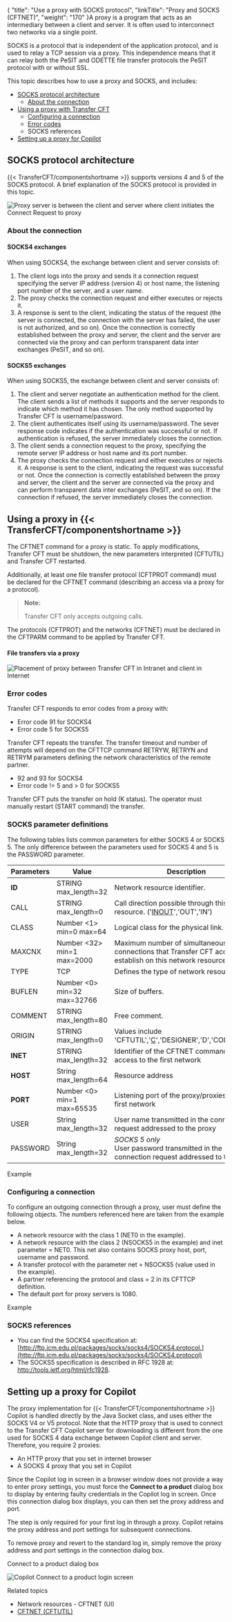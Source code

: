 {
    "title": "Use  a proxy with SOCKS protocol",
    "linkTitle": "Proxy and SOCKS (CFTNET)",
    "weight": "170"
}A proxy is a program
that acts as an intermediary between a client and server. It is often
used to interconnect two networks via a single point.

SOCKS is a protocol that is independent of the application protocol,
and is used to relay a TCP session via a proxy. This independence means
that it can relay both the PeSIT and ODETTE file transfer protocols the PeSIT protocol with
or without SSL.

This topic describes how to use a proxy and SOCKS, and includes:

-   [SOCKS protocol architecture](#Connection)
    -   [About the connection](#Connection)
-   [Using a proxy with Transfer CFT](#Application_in_CFT)
    -   [Configuring a connection](#Configuration)
    -   [Error
        codes](#Error_codes)
    -   SOCKS references
-   [Setting up a proxy for Copilot](#Setting)

<span id="SOCKS"></span>

## SOCKS protocol architecture

{{< TransferCFT/componentshortname  >}} supports versions 4 and 5 of the SOCKS protocol. A brief
explanation of the SOCKS protocol is provided in this topic.

<img src="/Images/TransferCFT/proxy2_new.png" class="maxWidth" alt="Proxy server is between the client and server where client initiates the Connect Request to proxy" />

<span id="Connection"></span>

### About the connection

#### SOCKS4 exchanges

When using SOCKS4, the exchange between client and server consists of:

1.  The client logs into the proxy and sends
    it a connection request specifying the server IP address (version 4)
    or host name, the listening port number of the server, and
    a user name.
2.  The proxy checks the connection request and either executes or rejects
    it.
3.  A response is sent to the client, indicating the status of the request
    (the server is connected, the connection with the server has failed, the
    user is not authorized, and so on). Once the connection is correctly established
    between the proxy and server, the client and the server are connected
    via the proxy and can perform transparent data inter exchanges (PeSIT,
    and so on).

#### SOCKS5 exchanges

When using SOCKS5, the exchange between client and server consists of:

1.  The client and server negotiate an authentication method for the client. The client sends a list of methods it supports and the server responds to indicate which method it has chosen. The only method supported by Transfer CFT is username/password.
2.  The client authenticates itself using its username/password. The sever response code indicates if the authentication was successful or not. If authentication is refused, the server immediately closes the connection.
3.  The client sends a connection request to the proxy, specifying the remote server IP address or host name and its port number.
4.  The proxy checks the connection request and either executes or rejects it. A response is sent to the client, indicating the request was successful or not. Once the connection is correctly established between the proxy and server, the client and the server are connected via the proxy and can perform transparent data inter exchanges (PeSIT, and so on). If the connection if refused, the server immediately closes the connection.

<span id="Application_in_CFT"></span>

## Using a proxy in {{< TransferCFT/componentshortname  >}}

The CFTNET command for a proxy is static. To apply modifications, Transfer
CFT must be shutdown, the new parameters interpreted (CFTUTIL) and Transfer
CFT restarted.

Additionally, at least one file transfer protocol (CFTPROT command) must be declared
for the CFTNET command (describing an access via a proxy for a
protocol).

> **Note:**
>
> Transfer CFT only accepts outgoing calls.

The protocols (CFTPROT) and the networks (CFTNET)
must be declared in the CFTPARM command to be applied by Transfer CFT.

#### File transfers via a proxy

<img src="/Images/TransferCFT/proxy_new.png" class="maxWidth" alt="Placement of proxy between Transfer CFT in Intranet and client in Internet" />

<span id="Error_codes"></span>

### Error codes

Transfer CFT responds to error codes from a proxy with:

-   Error code 91 for SOCKS4
-   Error code 5 for SOCKS5

Transfer CFT repeats the transfer. The
transfer timeout and number of attempts will depend on the CFTTCP command RETRYW, RETRYN
and RETRYM parameters defining the network characteristics of the remote
partner.

-   92 and 93
    for SOCKS4
-   Error code != 5 and > 0 for SOCKS5

Transfer CFT puts the transfer on hold (K status). The operator must manually restart (START command) the transfer.

### SOCKS parameter definitions

The following tables lists common parameters for either SOCKS 4 or SOCKS 5. The only difference between the parameters used for SOCKS 4 and 5 is the PASSWORD parameter.


| Parameters  | Value  | Description  |
| --- | --- | --- |
|  **ID**  | STRING max_length=32  |  Network resource identifier.  |
|  CALL  | STRING max_length=0  |  Call direction possible through this network resource. ('<u>INOUT</u>','OUT','IN')  |
|  CLASS  | Number &lt;1&gt; min=0 max=64  |  Logical class for the physical link.  |
|  MAXCNX  | Number &lt;32&gt; min=1 max=2000  |  Maximum number of simultaneous connections that Transfer CFT accepts to establish on this network resource.  |
|  TYPE  | TCP  |  Defines the type of network resource.  |
| BUFLEN  | Number &lt;0&gt; min=32 max=32766  | Size of buffers.  |
| COMMENT  | STRING max_length=80  | Free comment.  |
| ORIGIN  | STRING max_length=0  | Values include 'CFTUTIL','<u>C</u>','DESIGNER','D','COPILOT','O'.  |
| **INET**  | STRING max_length=32  | Identifier of the CFTNET command defining access to the first network  |
| **HOST**  | String max_length=64  | Resource address  |
| **PORT**  | Number &lt;0&gt; min=1 max=65535  | Listening port of the proxy/proxies in the first network  |
| USER  | String max_length=32  | User name transmitted in the connection request addressed to the proxy  |
| PASSWORD  | String max_length=32  |  *SOCKS 5 only*<br/>User password transmitted in the connection request addressed to the proxy.  |


Example

<span id="Configuration"></span>

### Configuring a connection

To configure an outgoing connection through a proxy, user must define the following objects. The numbers referenced here are taken from the example below.

-   A network resource with the class 1 (NET0 in the example).
-   A network resource with the class 2 (NSOCKS5 in the example) and inet parameter = NET0. This net also contains SOCKS proxy host, port, username and password.
-   A transfer protocol with the parameter net = NSOCKS5 (value used in the example).
-   A partner referencing the protocol and class = 2 in its CFTTCP definition.
-   The default port for proxy servers is 1080.

Example

### SOCKS references

-   You can find the SOCKS4 specification at: [http://ftp.icm.edu.pl/packages/socks/socks4/SOCKS4.protocol.](http://ftp.icm.edu.pl/packages/socks/socks4/SOCKS4.protocol)
-   The SOCKS5 specification is described in RFC 1928 at: <http://tools.ietf.org/html/rfc1928>.

<span id="Setting"></span>

## Setting up a proxy for Copilot

The proxy implementation for {{< TransferCFT/componentshortname  >}} Copilot is handled directly by the Java Socket class, and uses either the SOCKS V4 or V5 protocol. Note that the HTTP proxy that is used to connect to the Transfer CFT Copilot server for downloading is different from the one used for SOCKS 4 data exchange between Copilot client and server. Therefore, you require 2 proxies:

-   An HTTP proxy that you set in internet browser
-   A SOCKS 4 proxy that you set in Copilot

Since the Copilot log in screen in a browser window does not provide a way to enter proxy settings, you must force the **Connect to a product** dialog box to display by entering faulty credentials in the Copilot log in screen. Once this connection dialog box displays, you can then set the proxy address and port.

The step is only required for your first log in through a proxy. Copilot retains the proxy address and port settings for subsequent connections.

To remove proxy and revert to the standard log in, simply remove the proxy address and port settings in the connection dialog box.

Connect to a product dialog box

<img src="/Images/TransferCFT/copilot_connection_box.png" class="maxWidth" alt="Copilot Connect to a product login screen " />

Related topics

-   Network resources - CFTNET (UI)
-   [CFTNET (CFTUTIL)](../../../c_intro_userinterfaces/web_copilot_ui/conf_intro/cftnet)
